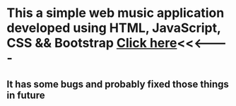 # This a simple web music application developed using HTML, JavaScript, CSS && Bootstrap [Click here](https://imaginative-chaja-37bae1.netlify.app/)<<<----
## It has some bugs and probably fixed those things in future
